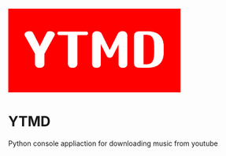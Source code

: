 ![](https://raw.githubusercontent.com/saturfy/YTMD/main/YTMD.png)

# YTMD
Python console appliaction for downloading music from youtube
